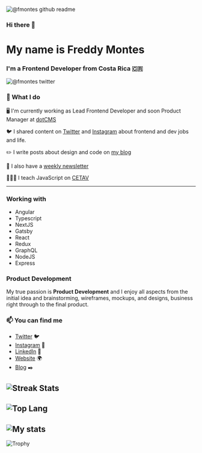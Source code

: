
![@fmontes github readme](https://user-images.githubusercontent.com/751424/160527965-bbb55d38-6c42-4b4c-8c6e-7b814eebf83f.png)

### Hi there 👋
# My name is Freddy Montes
### I'm a Frontend Developer from Costa Rica 🇨🇷

![@fmontes twitter](https://img.shields.io/twitter/follow/fmontes?style=for-the-badge&color=00acee)

### 🔨 What I do

🖥 I'm currently working as Lead Frontend Developer and soon Product Manager at [dotCMS](https://dotcms.com)

🐦 I shared content on [Twitter](https://twitter.com/fmontes) and [Instagram](https://instagram.com/fmontes) about frontend and dev jobs and life.

✏️ I write posts about design and code on [my blog](https://fmontes.com)

📧 I also have a [weekly newsletter](https://https://www.getrevue.co/profile/fmontes)

👨🏽‍🏫 I teach JavaScript on [CETAV](http://www.parquelalibertad.org/cetav/)

---

### Working with
- Angular
- Typescript 
- NextJS
- Gatsby
- React
- Redux
- GraphQL
- NodeJS
- Express

### Product Development

My true passion is **Product Development** and I enjoy all aspects from the initial idea and brainstorming, wireframes, mockups, and designs, business right through to the final product.

### 📫 You can find me
- [Twitter](https://twitter.com/fmontes) 🐦
- [Instagram](https://instagram.com/fmontes) 📸
- [LinkedIn](https://linkedin.com/in/fmontes) 💼
- [Website](https://fmontes.com) 🌍
- [Blog](https://fmontes.com) ✒️


![Streak Stats](https://github-readme-streak-stats.herokuapp.com/?user=fmontes)
-----
![Top Lang](https://github-readme-stats.vercel.app/api/top-langs/?username=fmontes&theme=cobalt)
-----
![My stats](https://github-readme-stats.vercel.app/api?username=fmontes&count_private=true&show_icons=true&theme=cobalt)
-----
![Trophy](https://github-profile-trophy.vercel.app/?username=fmontes)


